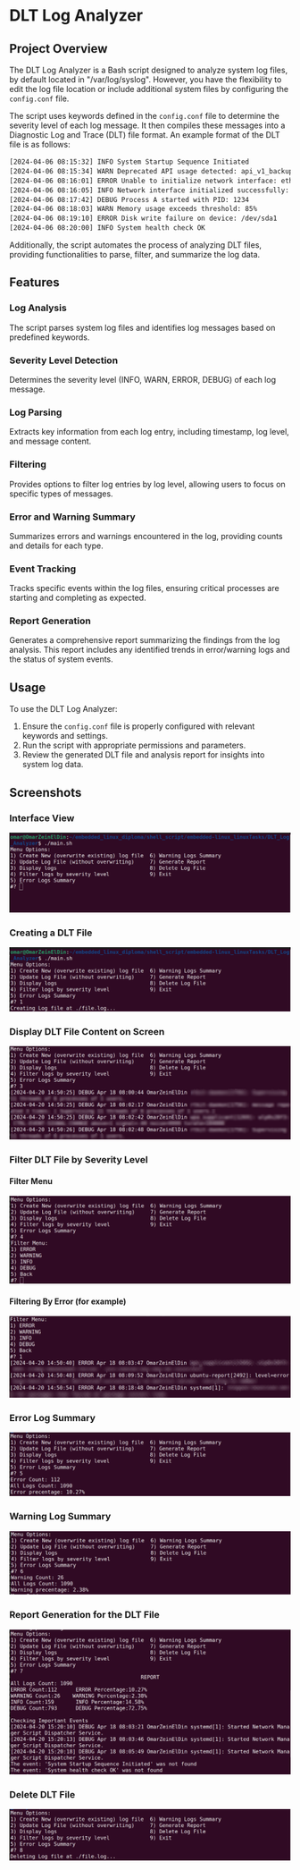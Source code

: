 # DLT Log Analyzer

## Project Overview

The DLT Log Analyzer is a Bash script designed to analyze system log files, by default located in "/var/log/syslog". However, you have the flexibility to edit the log file location or include additional system files by configuring the `config.conf` file.

The script uses keywords defined in the `config.conf` file to determine the severity level of each log message. It then compiles these messages into a Diagnostic Log and Trace (DLT) file format. An example format of the DLT file is as follows:

``` bash
[2024-04-06 08:15:32] INFO System Startup Sequence Initiated
[2024-04-06 08:15:34] WARN Deprecated API usage detected: api_v1_backup
[2024-04-06 08:16:01] ERROR Unable to initialize network interface: eth0
[2024-04-06 08:16:05] INFO Network interface initialized successfully: eth1
[2024-04-06 08:17:42] DEBUG Process A started with PID: 1234
[2024-04-06 08:18:03] WARN Memory usage exceeds threshold: 85%
[2024-04-06 08:19:10] ERROR Disk write failure on device: /dev/sda1
[2024-04-06 08:20:00] INFO System health check OK
```

Additionally, the script automates the process of analyzing DLT files, providing functionalities to parse, filter, and summarize the log data.

## Features

### Log Analysis

The script parses system log files and identifies log messages based on predefined keywords.

### Severity Level Detection

Determines the severity level (INFO, WARN, ERROR, DEBUG) of each log message.

### Log Parsing

Extracts key information from each log entry, including timestamp, log level, and message content.

### Filtering

Provides options to filter log entries by log level, allowing users to focus on specific types of messages.

### Error and Warning Summary

Summarizes errors and warnings encountered in the log, providing counts and details for each type.

### Event Tracking

Tracks specific events within the log files, ensuring critical processes are starting and completing as expected.

### Report Generation

Generates a comprehensive report summarizing the findings from the log analysis. This report includes any identified trends in error/warning logs and the status of system events.

## Usage

To use the DLT Log Analyzer:

1. Ensure the `config.conf` file is properly configured with relevant keywords and settings.
2. Run the script with appropriate permissions and parameters.
3. Review the generated DLT file and analysis report for insights into system log data.

## Screenshots

### Interface View

![Interface View](./images/interface_view.png)

### Creating a DLT File

![Creating a DLT File](./images/create_dlt_file.png)

### Display DLT File Content on Screen

![Display DLT File Content](./images/display_dlt_content.png)

### Filter DLT File by Severity Level

#### Filter Menu

![Filter DLT File](./images/filter_menu.png)

#### Filtering By Error (for example)

![Filter DLT File](./images/filter_dlt.png)

### Error Log Summary

![Error Log Summary](./images/error_log_summary.png)

### Warning Log Summary

![Warning Log Summary](./images/warning_log_summary.png)

### Report Generation for the DLT File

![Report Generation](./images/report_generation.png)

### Delete DLT File

![Delete DLT File](./images/delete_dlt_file.png)
